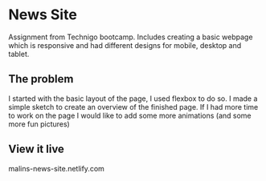 # News Site

Assignment from Technigo bootcamp. Includes creating a basic webpage which is responsive and had different designs for mobile, desktop and tablet. 

## The problem

I started with the basic layout of the page, I used flexbox to do so. I made a simple sketch to create an overview of the finished page. If I had more time to work on the page I would like to add some more animations (and some more fun pictures)

## View it live

malins-news-site.netlify.com
